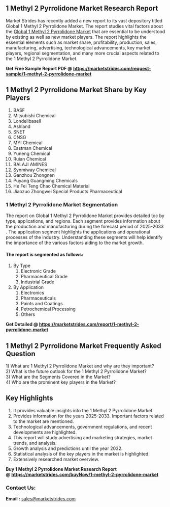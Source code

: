 <h2>1 Methyl 2 Pyrrolidone Market Research Report</h2>
<p>Market Strides has recently added a new report to its vast depository titled Global 1 Methyl 2 Pyrrolidone Market. The report studies vital factors about the&nbsp;<a href="https://marketstrides.com/report/1-methyl-2-pyrrolidone-market">Global 1 Methyl 2 Pyrrolidone Market</a>&nbsp;that are essential to be understood by existing as well as new market players. The report highlights the essential elements such as market share, profitability, production, sales, manufacturing, advertising, technological advancements, key market players, regional segmentation, and many more crucial aspects related to the 1 Methyl 2 Pyrrolidone Market.</p>
<p><strong>Get Free Sample Report PDF @&nbsp;<a href="https://marketstrides.com/request-sample/1-methyl-2-pyrrolidone-market">https://marketstrides.com/request-sample/1-methyl-2-pyrrolidone-market</a></strong></p>
<h2><strong>1 Methyl 2 Pyrrolidone Market Share by Key Players</strong></h2>
<ol>
<li>BASF</li>
<li>Mitsubishi Chemical</li>
<li>Londellbasell</li>
<li>Ashland</li>
<li>SNET</li>
<li>CNSG</li>
<li>MYI Chemical</li>
<li>Eastman Chemical</li>
<li>Yuneng Chemical</li>
<li>Ruian Chemical</li>
<li>BALAJI AMINES</li>
<li>Synmiway Chemical</li>
<li>Ganzhou Zhongnen</li>
<li>Puyang Guangming Chemicals</li>
<li>He Fei Teng Chao Chemical Material</li>
<li>Jiaozuo Zhongwei Special Products Pharmaceutical</li>
</ol>
<h3><strong>1 Methyl 2 Pyrrolidone Market Segmentation</strong></h3>
<p>The report on Global 1 Methyl 2 Pyrrolidone Market provides detailed toc by type, applications, and regions. Each segment provides information about the production and manufacturing during the forecast period of 2025-2033 . The application segment highlights the applications and operational processes of the industry. Understanding these segments will help identify the importance of the various factors aiding to the market growth.</p>
<h4>The report is segmented as follows:</h4>
<ol>
<li>By Type
<ol>
<li>Electronic Grade</li>
<li>Pharmaceutical Grade</li>
<li>Industrial Grade</li>
</ol>
</li>
<li>By Application
<ol>
<li>Electronics</li>
<li>Pharmaceuticals</li>
<li>Paints and Coatings</li>
<li>Petrochemical Processing</li>
<li>Others</li>
</ol>
</li>
</ol>
<p><strong>Get Detailed @&nbsp;<a href="https://marketstrides.com/report/1-methyl-2-pyrrolidone-market">https://marketstrides.com/report/1-methyl-2-pyrrolidone-market</a></strong></p>
<h2 class=""><strong>1 Methyl 2 Pyrrolidone Market Frequently Asked Question</strong></h2>
<div class="">1) What are&nbsp;1 Methyl 2 Pyrrolidone Market and why are they important?
<div class="">
<div class="">2) What is the future outlook for the 1 Methyl 2 Pyrrolidone Market?</div>
</div>
</div>
<div class="">3) What are the Segments Covered in the Market?</div>
<div class="">4) Who are the prominent key players in the Market?</div>
<h2><strong>Key Highlights</strong></h2>
<div class="">
<ol>
<li>It provides valuable insights into the 1 Methyl 2 Pyrrolidone Market.</li>
<li>Provides information for the years 2025-2033. Important factors related to the market are mentioned.</li>
<li>Technological advancements, government regulations, and recent developments are highlighted.</li>
<li>This report will study advertising and marketing strategies, market trends, and analysis.</li>
<li>Growth analysis and predictions until the year 2032.</li>
<li>Statistical analysis of the key players in the market is highlighted.</li>
<li>Extensively researched market overview.</li>
</ol>
<p><strong>Buy 1 Methyl 2 Pyrrolidone Market Research Report @&nbsp;<a href="https://marketstrides.com/buyNow/1-methyl-2-pyrrolidone-market">https://marketstrides.com/buyNow/1-methyl-2-pyrrolidone-market</a></strong></p>
<h3>Contact Us:</h3>
<p><strong>Email :</strong> <a href="mailto:sales@marketstrides.com">sales@marketstrides.com</a></p>
</div>
